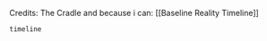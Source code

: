 Credits: The Cradle 
and because i can: [[Baseline Reality Timeline]]

```aat-vertical
timeline
```

